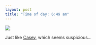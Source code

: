 ```yaml
---
layout: post
title: "Time of day: 6:49 am"
---
```




<p><a href="http://www.the-n.com/games/quiz/3321"><img src="http://www.the-n.com/media/quiz/badges/timeofday_quiz/649.gif" border="0" /></a></p>

<p>Just like <a href="http://caseywest.com/2008/02/07/im-649am/">Casey</a>, which seems suspicious...</p>


